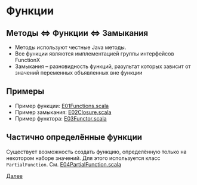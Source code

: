 # Функции

## Методы <=> Функции <=> Замыкания

* Методы используют честные Java методы.
* Все функции являются имплементацией группы интерфейсов FunctionX
* Замыкания &#8211; разновидность функций, разультат которых зависит от значений переменных объявленных вне функции

## Примеры

* Пример функции: [E01Functions.scala](E01Functions.scala)
* Пример замыкания: [E02Closure.scala](E02Closure.scala)
* Пример функтора: [E03Functor.scala](E03Functor.scala)

## Частично определённые функции

Существует возможность создать функцию, определённую только на некотором наборе значений. Для этого используется класс
`PartialFunction`. См. [E04PartialFunction.scala](E04PartialFunction.scala)

[Далее](../lesson03)